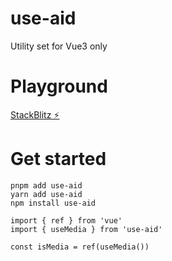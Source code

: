 # use-aid
Utility set for Vue3 only

# Playground
[StackBlitz ⚡️](https://stackblitz.com/edit/vitejs-vite-awfxbg)

# Get started
```
pnpm add use-aid
yarn add use-aid
npm install use-aid
```
```
import { ref } from 'vue'
import { useMedia } from 'use-aid'

const isMedia = ref(useMedia())
```